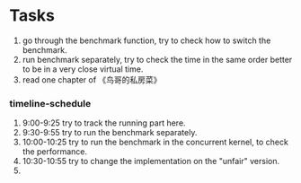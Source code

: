 # Tasks
1. go through the benchmark function, try to check how to switch the benchmark.
2. run benchmark separately, try to check the time in the same order better to be in a very close virtual time.
3. read one chapter of 《鸟哥的私房菜》

### timeline-schedule
1. 9:00-9:25 try to track the running part here.
2. 9:30-9:55 try to run the benchmark separately.
3. 10:00-10:25 try to run the benchmark in the concurrent kernel, to check the performance.
4. 10:30-10:55 try to change the implementation on the "unfair" version.
5. 